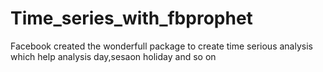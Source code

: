 # Time_series_with_fbprophet
Facebook created the wonderfull package to create time serious analysis which help analysis day,sesaon holiday and so on
